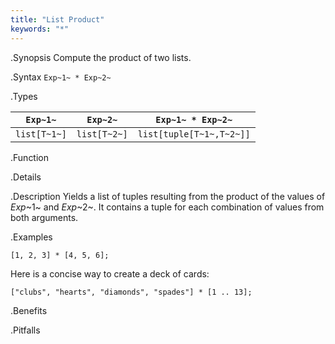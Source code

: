 ```yaml
---
title: "List Product"
keywords: "*"
---
```


.Synopsis
Compute the product of two lists.

.Syntax
`Exp~1~ * Exp~2~`

.Types


| `Exp~1~`     |  `Exp~2~`     | `Exp~1~ * Exp~2~`          |
| --- | --- | --- |
| `list[T~1~]` |  `list[T~2~]` | `list[tuple[T~1~,T~2~]]`   |


.Function

.Details

.Description
Yields a list of tuples resulting from the product of the values of _Exp_~1~ and _Exp_~2~. 
It contains a tuple for each combination of values from both arguments.

.Examples
```rascal-shell
[1, 2, 3] * [4, 5, 6];
```
Here is a concise way to create a deck of cards:
```rascal-shell
["clubs", "hearts", "diamonds", "spades"] * [1 .. 13];
```

.Benefits

.Pitfalls

